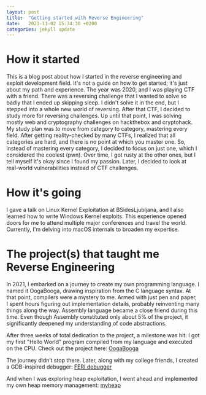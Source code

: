 ```yaml
---
layout: post
title:  "Getting started with Reverse Engineering"
date:   2023-11-02 15:34:30 +0200
categories: jekyll update
---
```

# How it started

This is a blog post about how I started in the reverse engineering and exploit development field. It's not a guide on how to get started; it's just about my path and experience. The year was 2020, and I was playing CTF with a friend. There was a reversing challenge that I wanted to solve so badly that I ended up skipping sleep. I didn't solve it in the end, but I stepped into a whole new world of reversing. After that CTF, I decided to study more for reversing challenges. Up until that point, I was solving mostly web and cryptography challenges on hackthebox and cryptohack. My study plan was to move from category to category, mastering every field. After getting reality-checked by many CTFs, I realized that all categories are hard, and there is no point at which you master one. So, instead of mastering every category, I decided to focus on just one, which I considered the coolest (pwn). Over time, I got rusty at the other ones, but I tell myself it's okay since I found my passion. Later, I decided to look at real-world vulnerabilities instead of CTF challenges.

# How it's going

I gave a talk on Linux Kernel Exploitation at BSidesLjubljana, and I also learned how to write Windows Kernel exploits. This experience opened doors for me to attend multiple major conferences and travel the world. Currently, I'm delving into macOS internals to broaden my expertise.

# The project(s) that taught me Reverse Engineering

In 2021, I embarked on a journey to create my own programming language. I named it OogaBooga, drawing inspiration from the C language syntax. At that point, compilers were a mystery to me. Armed with just pen and paper, I spent hours figuring out implementation details, probably reinventing many things along the way. Assembly language became a close friend during this time. Even though Assembly constituted only about 5% of the project, it significantly deepened my understanding of code abstractions.

After three weeks of total dedication to the project, a milestone was hit: I got my first "Hello World" program compiled from my language and executed on the CPU. Check out the project here: [OogaBooga](https://github.com/santaclz/OogaBooga)

The journey didn’t stop there. Later, along with my college friends, I created a GDB-inspired debugger: [FERI debugger](https://github.com/AlexBrence/FERIdebugger)

And when I was exploring heap exploitation, I went ahead and implemented my own heap memory management: [myheap](https://github.com/santaclz/myheap)
